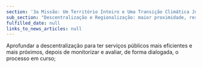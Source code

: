 ```yaml
---
section: '3a Missão: Um Território Inteiro e Uma Transição Climática Justa'
sub_section: "Descentralização e Regionalização: maior proximidade, responsabilidade e eficiência"
fulfilled_date: null
links_to_news_articles: null
---
```


Aprofundar a descentralização para ter serviços públicos mais eficientes e mais próximos, depois de monitorizar e avaliar, de forma dialogada, o processo em curso;